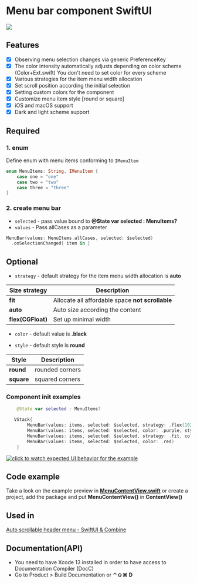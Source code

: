# Menu bar component SwiftUI

[![](https://img.shields.io/endpoint?url=https%3A%2F%2Fswiftpackageindex.com%2Fapi%2Fpackages%2Fswiftuiux%2Fd3-menu-bar%2Fbadge%3Ftype%3Dplatforms)](https://swiftpackageindex.com/swiftuiux/d3-menu-bar)

## Features
- [x] Observing menu selection changes via generic PreferenceKey
- [x] The color intensity automatically adjusts depending on color scheme (Color+Ext.swift) You don't need to set color for every scheme
- [x] Various strategies for the item menu width allocation
- [x] Set scroll position according the initial selection
- [x] Setting custom colors for the component
- [x] Customize menu item style [round or square]
- [x] iOS and macOS support
- [x] Dark and light scheme support

## Required

### 1. enum
Define enum with menu items conforming to ```IMenuItem```

```Swift 
enum MenuItems: String, IMenuItem {
    case one = "one"
    case two = "two"
    case three = "three"
}
```
### 2. create menu bar

* `selected` - pass value bound to **@State var selected : MenuItems?**
* `values` - Pass allCases as a parameter

```Swift 
MenuBar(values: MenuItems.allCases, selected: $selected)
  .onSelectionChanged{ item in }
```

## Optional

* `strategy` - default strategy for the item menu width allocation is **auto**

| Size strategy | Description |
| --- | --- |
|**fit**| Allocate all affordable space **not scrollable**|
|**auto**| Auto size according the content |
|**flex(CGFloat)**| Set up minimal width|

* `color` - default value is **.black**

* `style` - default style is **round**

| Style | Description |
| --- | --- |
|**round**| rounded corners |
|**square**| squared corners |


### Component init examples

```Swift
    @State var selected : MenuItems?

   VStack{
        MenuBar(values: items, selected: $selected, strategy: .flex(102), color: .green)
        MenuBar(values: items, selected: $selected, color: .purple, style: .square)
        MenuBar(values: items, selected: $selected, strategy: .fit, color: .blue)        
        MenuBar(values: items, selected: $selected, color: .red)
    } 
```
[![click to watch expected UI behavior for the example](https://github.com/swiftuiux/d3-menu-bar/blob/main/Sources/img/img.png)](https://youtu.be/PQRkU7yWUrk)

## Code example

Take a look on the example preview in [**MenuContentView.swift**](https://github.com/swiftuiux/d3-menu-bar/blob/main/Sources/d3-menu-bar/example/MenuViewExample.swift) or create a project, add the package and put **MenuContentView()** in **ContentView()**

## Used in
[Auto scrollable header menu - SwiftUI & Combine](https://github.com/swiftuiux/food-scrollable-menu-list)

## Documentation(API)
- You need to have Xcode 13 installed in order to have access to Documentation Compiler (DocC)
- Go to Product > Build Documentation or **⌃⇧⌘ D**
